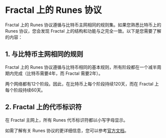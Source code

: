 # Fractal 上的 Runes 协议

Fractal 上的 Runes 协议遵循与比特币主网相同的规则集。如果您熟悉比特币上的 Runes 协议，您会发现 Fractal 上的结构和功能与之完全一致。以下是您需要了解的内容：

## 1. 与比特币主网相同的规则

Fractal 上的 Runes 协议遵循与比特币相同的基本规则，所有阶段都在一个减半周期内完成（比特币需要4年，而 Fractal 需要2年）。

两个网络都有12个阶段。因此，在比特币上每个阶段持续120天，而在 Fractal 上每个阶段持续60天。

## 2. Fractal 上的代币标识符

在 Fractal 主网上，所有 Runes 代币标识符都以小写字母显示。

如需了解有关 Runes 协议的更详细信息，您可以参考[官方文档](https://docs.fractalbitcoin.io/doc/runes-spec)。